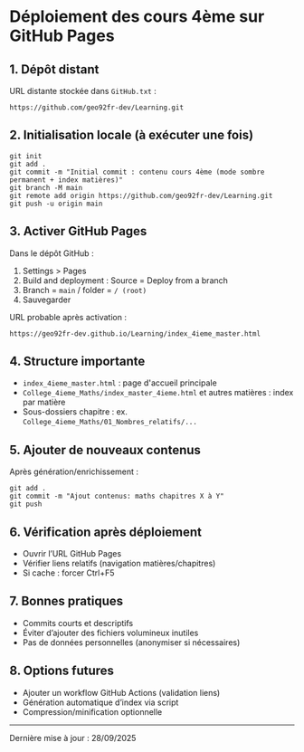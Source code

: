 # Déploiement des cours 4ème sur GitHub Pages

## 1. Dépôt distant
URL distante stockée dans `GitHub.txt` :
```
https://github.com/geo92fr-dev/Learning.git
```

## 2. Initialisation locale (à exécuter une fois)
```
git init
git add .
git commit -m "Initial commit : contenu cours 4ème (mode sombre permanent + index matières)"
git branch -M main
git remote add origin https://github.com/geo92fr-dev/Learning.git
git push -u origin main
```

## 3. Activer GitHub Pages
Dans le dépôt GitHub :
1. Settings > Pages
2. Build and deployment : Source = Deploy from a branch
3. Branch = `main` / folder = `/ (root)`
4. Sauvegarder

URL probable après activation :
```
https://geo92fr-dev.github.io/Learning/index_4ieme_master.html
```

## 4. Structure importante
- `index_4ieme_master.html` : page d'accueil principale
- `College_4ieme_Maths/index_master_4ieme.html` et autres matières : index par matière
- Sous-dossiers chapitre : ex. `College_4ieme_Maths/01_Nombres_relatifs/...`

## 5. Ajouter de nouveaux contenus
Après génération/enrichissement :
```
git add .
git commit -m "Ajout contenus: maths chapitres X à Y"
git push
```

## 6. Vérification après déploiement
- Ouvrir l’URL GitHub Pages
- Vérifier liens relatifs (navigation matières/chapitres)
- Si cache : forcer Ctrl+F5

## 7. Bonnes pratiques
- Commits courts et descriptifs
- Éviter d’ajouter des fichiers volumineux inutiles
- Pas de données personnelles (anonymiser si nécessaires)

## 8. Options futures
- Ajouter un workflow GitHub Actions (validation liens)
- Génération automatique d’index via script
- Compression/minification optionnelle

---
Dernière mise à jour : 28/09/2025
